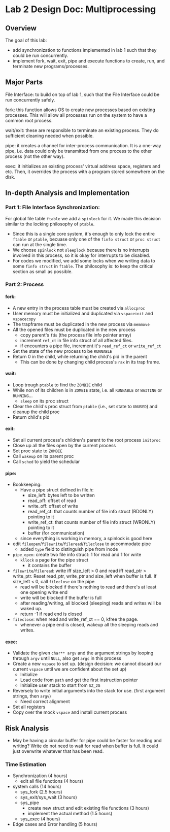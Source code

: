 # Lab 2 Design Doc: Multiprocessing

## Overview

The goal of this lab:
 - add synchronization to functions implemented in lab 1 such that they could be run concurrently.
 - implement fork, wait, exit, pipe and execute functions to create, run, and terminate new programs/processes.

## Major Parts
File Interface: to build on top of lab 1, such that the File Interface could be run concurrently safely.

fork: this function allows OS to create new processes based on existing processes. This will allow all processes run on the system to have a common root process.

wait/exit: these are responsible to terminate an existing process. They do sufficient cleaning needed when possible.

pipe: it creates a channel for inter-process communication. It is a one-way pipe, i.e. data could only be transmitted from one process to the other process (not the other way).

exec: it initializes an existing process' virtual address space, registers and etc. Then, it overrides the process with a program stored somewhere on the disk.

## In-depth Analysis and Implementation

### Part 1: File Interface Synchronization:
For global file table `ftable` we add a `spinlock` for it. We made this decision similar to the locking philosophy of `ptable`.
- Since this is a single core system, it's enough to only lock the entire `ftable` or `ptable`, becuase
only one of the `finfo struct` or `proc struct` can run at the single time.
- We choose `spinlock` not `sleeplock` because there is no interrupts involved in this process, so it
is okay for interrupts to be disabled.
- For codes we modified, we add some locks when we writing data to some `finfo struct` in `ftable`.
The philosophy is: to keep the critical section as small as possible.

### Part 2: Process

#### fork:
- A new entry in the process table must be created via `allocproc`
- User memory must be initialized and duplicated via `vspaceinit` and `vspacecopy`
- The trapframe must be duplicated in the new process via `memmove`
- All the opened files must be duplicated in the new process
    - copy parent's `fds` (the process file info pointer array)
    - increment `ref_ct` in file info struct of all affected files.
    - if encounters a pipe file, increment it's `read_ref_ct` or `write_ref_ct`
- Set the state of the new process to be `RUNNABLE`
- Return 0 in the child, while returning the child's pid in the parent
    - This can be done by changing child process's `rax` in its trap frame.

#### wait:
 - Loop trough `ptable` to find the `ZOMBIE` child
 - While non of its children is in `ZOMBIE` state, i.e. all `RUNNABLE` or `WAITING` or `RUNNING`...
    - `sleep` on its proc struct
 - Clear the child's proc struct from `ptable` (i.e., set state to `UNUSED`) and cleanup the child proc
 - Return child's pid

#### exit:
 - Set all current process's children's parent to the root process `initproc`
 - Close up all the files open by the current process
 - Set proc state to `ZOMBIE`
 - Call `wakeup` on its parent proc
 - Call `sched` to yield the schedular

#### pipe:
- Bookkeeping:
    - Have a pipe struct defined in file.h:
        - size_left: bytes left to be written
        - read_off: offset of read
        - write_off: offset of write
        - read_ref_ct: that counts number of file info struct (RDONLY) pointing to it
        - write_ref_ct: that counts number of file info struct (WRONLY) pointing to it
        - buffer (for communication)
    - since everything is working in memory, a spinlock is good here
- edit `fileopen`/`filewrite`/`fileread`/`fileclose` to accommodate pipe
    - added `type` field to distinguish pipe from inode
- `pipe_open`: create two file info struct: 1 for read and 1 for write
    - `kllock` a page for the pipe struct
        - it contains the buffer
- `filewrite`/`fileread`: write iff size_left > 0 and read iff read_ptr > write_ptr. Reset read_ptr, write_ptr and size_left when buffer is full. If size_left < 0, call `fileclose` on the pipe
    - read will be blocked if there's nothing to read and there's at least one opening write end
    - write will be blocked if the buffer is full
    - after reading/writing, all blocked (sleeping) reads and writes will be waked up.
    - return -1 if read end is closed
- `fileclose`: when read and write_ref_ct == 0, kfree the page. 
    - whenever a pipe end is closed, wakeup all the sleeping reads and writes.

#### exec:
- Validate the given `char** argv` and the argument strings by looping through `argv` until `NULL`, also get `argc` in this process
- Create a new `vspace` to set up. (design decision: we cannot discard our current `vspace` until we are confident about the set up)
    - Initialize
    - Load code from `path` and get the first instruction pointer
    - Initialize user stack to start from `SZ_2G`
- Reversely to write initial arguments into the stack for use. (first argument strings, then `argv`)
    - Need correct alignment
- Set all registers
- Copy over the mock `vspace` and install current process

## Risk Analysis
- May be having a circular buffer for pipe could be faster for reading and writing? Write do not need to wait for read when buffer is full. It could just overwrite whatever that has been read.

### Time Estimation
 - Synchronization (4 hours)
    - edit all file functions (4 hours)
 - system calls (14 hours)
    - sys_fork (2.5 hours)
    - sys_exit/sys_wait (3 hours)
    - sys_pipe
      - create new struct and edit existing file functions (3 hours)
      - implement the actual method (1.5 hours)
    - sys_exec (4 hours)
 - Edge cases and Error handling (5 hours)
